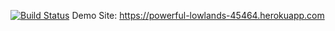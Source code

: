 [![Build Status](https://travis-ci.org/utkuc/Bil481HW1.svg?branch=master)](https://travis-ci.org/utkuc/Bil481HW1)
Demo Site: https://powerful-lowlands-45464.herokuapp.com
